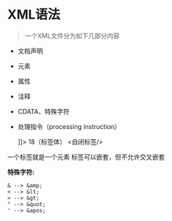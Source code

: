 # XML语法

>一个XML文件分为如下几部分内容
- 文档声明
- 元素
- 属性
- 注释
- CDATA、特殊字符
- 处理指令（processing instruction）


    
	<?xml version="1.0" encoding="GB2312" standalone="no" ?>
	<!--
	version必须要有
	encoding默认为"ISO8859-1"
	standalone指明当前文档是否是一个独立的xml
	-->
	<?xml-stylesheet type="text/css" href="a.css" ?>
	<!--处理指令，必须以"<?"开头，以"?>"结尾-->
	<!--通知XML解析引擎，应用css文件显示xml文档内容-->
	
	<!--用户信息-->
	<User>
		<name id="1001" 属性="属性值" >
			<![CDATA[
				这里是CDATA区
				<又是一个标签/>
			]]>
		</name>
		<age>
			18（标签体）
		</age>
		<自闭标签/>
	</User>
   
一个标签就是一个元素
标签可以嵌套，但不允许交叉嵌套

**特殊字符:**
    
	& --> &amp;
	< --> &lt;
	> --> &gt;
	" --> &quot;
	' --> &apos;
    